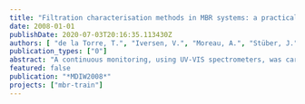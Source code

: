 ```yaml
---
title: "Filtration characterisation methods in MBR systems: a practical comparison"
date: 2008-01-01
publishDate: 2020-07-03T20:16:35.113430Z
authors: [ "de la Torre, T.", "Iversen, V.", "Moreau, A.", "Stüber, J." ]
publication_types: ["0"]
abstract: "A continuous monitoring, using UV-VIS spectrometers, was carried out in Berlin from 2010 to 2012. It combined (i) continuous measurements of the quality and flow rates of combined sewer overflows (CSO) at one main CSO outlet downstream of the overflow structure and (ii) continuous measurements of water quality parameters at five sites within the urban stretch of the receiving River Spree. Locally, the collection of data aims at (i) characterizing CSO emissions, (ii) assessing the local dynamics and intensity of CSO impacts on the river and (iii) calibrating sewer and river water quality models being part of a planning tool for future CSO management in Berlin (Riechel et al., 2011). UV-VIS spectrometers are in-situ probes, which measure absorbance spectra ranging from UV to visual wavelengths. Concentrations, such as chemical oxygen demand (COD), are calculated from these spectra. Due to the varying composition of waste and river water a local calibration is required to enhance the measurement quality. According to Gamerith et al. (2011), manufacturer global calibration can lead to systematic error up to 50% for COD measurements."
featured: false
publication: "*MDIW2008*"
projects: ["mbr-train"]
---
```


